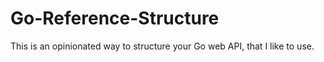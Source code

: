 # Go-Reference-Structure
This is an opinionated way to structure your Go web API, that I like to use.
